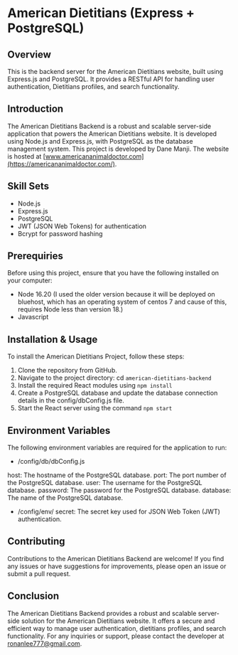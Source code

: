 # American Dietitians (Express + PostgreSQL)

## Overview

This is the backend server for the American Dietitians website, built using Express.js and PostgreSQL. It provides a RESTful API for handling user authentication, Dietitians profiles, and search functionality.

## Introduction

The American Dietitians Backend is a robust and scalable server-side application that powers the American Dietitians website. It is developed using Node.js and Express.js, with PostgreSQL as the database management system. This project is developed by Dane Manji.
The website is hosted at [www.americananimaldoctor.com](https://americananimaldoctor.com/).

## Skill Sets

- Node.js
- Express.js
- PostgreSQL
- JWT (JSON Web Tokens) for authentication
- Bcrypt for password hashing

## Prerequiries

Before using this project, ensure that you have the following installed on your computer: 
- Node 16.20 (I used the older version because it will be deployed on bluehost, which has an operating system of centos 7 and cause of this, 
  requires Node  less than version 18.)
- Javascript

## Installation & Usage

To install the American Dietitians Project, follow these steps:

1. Clone the repository from GitHub.
2. Navigate to the project directory: cd `american-dietitians-backend`
3. Install the required React modules using `npm install`
4. Create a PostgreSQL database and update the database connection details in the config/dbConfig.js file.
5. Start the React server using the command `npm start`

## Environment Variables
The following environment variables are required for the application to run:

- /config/db/dbConfig.js

host: The hostname of the PostgreSQL database.
port: The port number of the PostgreSQL database.
user: The username for the PostgreSQL database.
password: The password for the PostgreSQL database.
database: The name of the PostgreSQL database.

- /config/env/
secret: The secret key used for JSON Web Token (JWT) authentication.

## Contributing
Contributions to the American Dietitians Backend are welcome! If you find any issues or have suggestions for improvements, please open an issue or submit a pull request.

## Conclusion

The American Dietitians Backend provides a robust and scalable server-side solution for the American Dietitians website. It offers a secure and efficient way to manage user authentication, dietitians profiles, and search functionality. For any inquiries or support, please contact the developer at ronanlee777@gmail.com.

